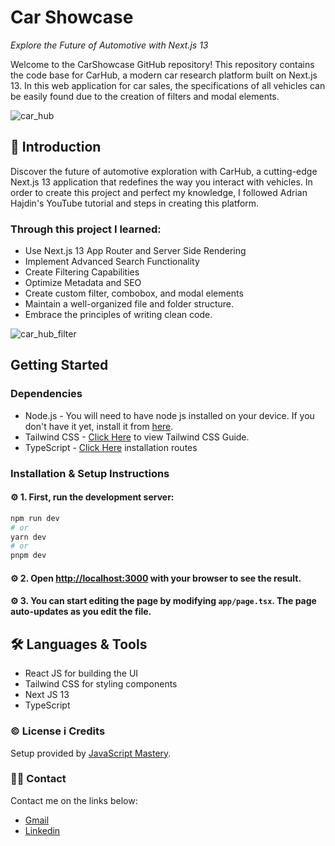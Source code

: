 # Car Showcase

_Explore the Future of Automotive with Next.js 13_

Welcome to the CarShowcase GitHub repository! This repository contains the code base for CarHub, a modern car research platform built on Next.js 13. In this web application for car sales, the specifications of all vehicles can be easily found due to the creation of filters and modal elements.

![car_hub](https://github.com/Mara1395/cars_showcase/assets/104097778/ac9b7ea5-61a0-4af4-8559-960a24fd9143)




## 📄 Introduction
Discover the future of automotive exploration with CarHub, a cutting-edge Next.js 13 application that redefines the way you interact with vehicles. 
In order to create this project and perfect my knowledge, I followed Adrian Hajdin's YouTube tutorial and steps in creating this platform.

### Through this project I learned:
* Use Next.js 13 App Router and Server Side Rendering
* Implement Advanced Search Functionality
* Create Filtering Capabilities
* Optimize Metadata and SEO
* Create custom filter, combobox, and modal elements
* Maintain a well-organized file and folder structure.
* Embrace the principles of writing clean code.

![car_hub_filter](https://github.com/Mara1395/cars_showcase/assets/104097778/fc5674c8-a018-49b3-a793-ee798c545805)


## Getting Started

### Dependencies
* Node.js - You will need to have node js installed on your device. If you don't have it yet, install it from [here](https://nodejs.org/en/).
* Tailwind CSS - [Click Here](https://tailwindcss.com/docs/guides/create-react-app) to view Tailwind CSS Guide.
* TypeScript - [Click Here](https://www.typescriptlang.org/download) installation routes

### Installation & Setup Instructions

#### ⚙️ 1. First, run the development server:
```bash
npm run dev
# or
yarn dev
# or
pnpm dev
```

#### ⚙️ 2. Open [http://localhost:3000](http://localhost:3000) with your browser to see the result.

#### ⚙️ 3. You can start editing the page by modifying `app/page.tsx`. The page auto-updates as you edit the file.


## 🛠 Languages & Tools
* React JS for building the UI
* Tailwind CSS for styling components
* Next JS 13
* TypeScript


### ©️ License i Credits
Setup provided by [JavaScript Mastery](https://github.com/adrianhajdin/).


### ✍🏻 Contact
Contact me on the links below:
* <a href="mailto:jelcic.marija@gmail.com">Gmail</a>
* [Linkedin](https://www.linkedin.com/in/marija-jel%C4%8Di%C4%87-1b958a24a)









